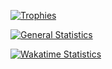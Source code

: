 [![Trophies](https://github-profile-trophy.vercel.app/?username=Evgencheg&theme=radical&row=2&column=5&margin-w=8&margin-h=8)](https://github.com/ryo-ma/github-profile-trophy)

[![General Statistics](https://github-readme-stats.vercel.app/api?username=Evgencheg&show_icons=true&theme=radical&no-frame=true&count_private=true&show=reviews,discussions_started,discussions_answered,prs_merged,prs_merged_percentage)](https://github.com/anuraghazra/github-readme-stats)

[![Wakatime Statistics](https://github-readme-stats.vercel.app/api/wakatime?username=Evgencheg&theme=radical&layout=compact)](https://github.com/anuraghazra/github-readme-stats)
